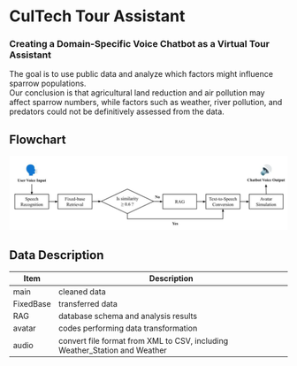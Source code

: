 # CulTech Tour Assistant
### Creating a Domain-Specific Voice Chatbot as a Virtual Tour Assistant
The goal is to use public data and analyze which factors might influence sparrow populations.  
Our conclusion is that agricultural land reduction and air pollution may affect sparrow numbers, while factors such as weather, river pollution, and predators could not be definitively assessed from the data.
## Flowchart
<img src="https://github.com/YiHsiu7893/CulTech_Tour_Assistant/blob/main/pic/Flowchart.jpg">

## Data Description
| Item        | Description                                        |
|-------------|----------------------------------------------------|
| main   | cleaned data                                      |
| FixedBase   | transferred data                                  |
| RAG    | database schema and analysis results              |
| avatar   | codes performing data transformation              |
| audio     | convert file format from XML to CSV, including Weather_Station and Weather |
